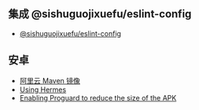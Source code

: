 ## 集成 @sishuguojixuefu/eslint-config

- [@sishuguojixuefu/eslint-config](https://github.com/sishuguojixuefu/eslint-config)

## 安卓

- [阿里云 Maven 镜像](https://developer.aliyun.com/mirror/maven?spm=a2c6h.13651102.0.0.53322f70JXKPsP)
- [Using Hermes](https://reactnative.cn/docs/hermes/)
- [Enabling Proguard to reduce the size of the APK](https://reactnative.cn/docs/signed-apk-android/#enabling-proguard-to-reduce-the-size-of-the-apk-optional)
